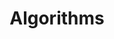 ---
# Featured tags need to have either the `list` or `grid` layout (PRO only).
layout: list

# The title of the tag's page.
title: Algorithms

# The name of the tag, used in a post's front matter (e.g. tags: [<slug>]).
slug: algorithms

# (Optional) Write a short (~150 characters) description of this featured tag.
description: >
  주요 알고리즘을 설명하는 글들을 모아놓은 곳입니다.

# (Optional) You can disable grouping posts by date.
# no_groups: true

# Exclude this example category from the sitemap.
# DON'T USE THIS SETTING IN YOUR CATEGORIES!
sitemap: false
---